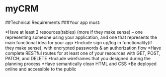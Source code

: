 # myCRM

##Technical Requirements
###Your app must:

*Have at least 2 resources(tables) (more if they make sense) – one representing someone using your application, and one that represents the main functional idea for your app
*Include sign up/log in functionality(if they make sense), with encrypted passwords & an authorization flow
*Have complete RESTful routes for at least one of your resources with GET, POST, PATCH, and DELETE
*Include wireframes that you designed during the planning process
*Have semantically clean HTML and CSS
*Be deployed online and accessible to the public
